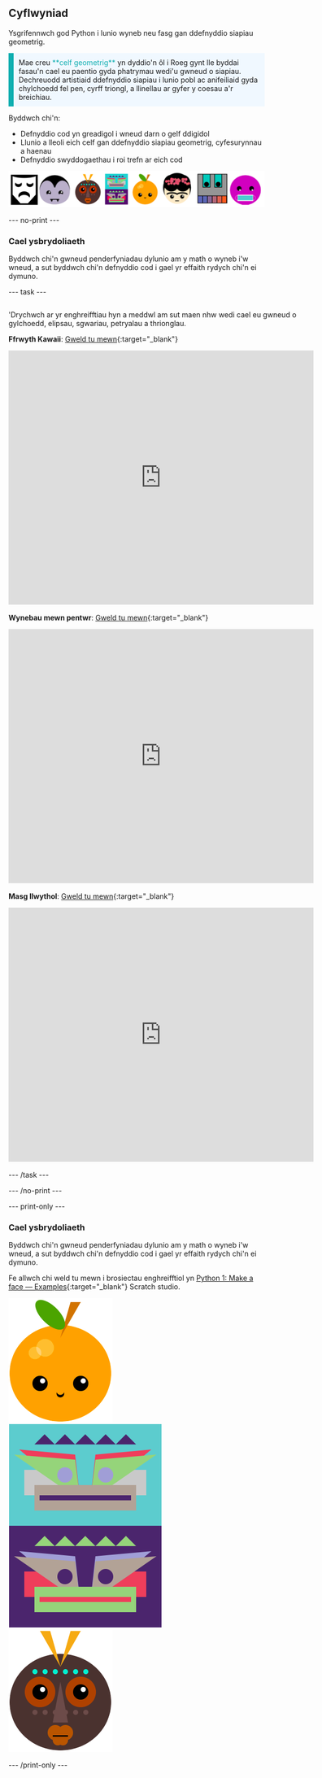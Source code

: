 ## Cyflwyniad

Ysgrifennwch god Python i lunio wyneb neu fasg gan ddefnyddio siapiau geometrig.

<p style="border-left: solid; border-width:10px; border-color: #0faeb0; background-color: aliceblue; padding: 10px;">
Mae creu <span style="color: #0faeb0">**celf geometrig**</span> yn dyddio'n ôl i Roeg gynt lle byddai fasau'n cael eu paentio gyda phatrymau wedi'u gwneud o siapiau. Dechreuodd artistiaid ddefnyddio siapiau i lunio pobl ac anifeiliaid gyda chylchoedd fel pen, cyrff triongl, a llinellau ar gyfer y coesau a'r breichiau.
</p>

Byddwch chi'n:

+ Defnyddio cod yn greadigol i wneud darn o gelf ddigidol
+ Llunio a lleoli eich celf gan ddefnyddio siapiau geometrig, cyfesurynnau a haenau
+ Defnyddio swyddogaethau i roi trefn ar eich cod

![Enghreifftiau o wahanol wynebau.](images/strip.png)

--- no-print ---

### Cael ysbrydoliaeth

Byddwch chi'n gwneud penderfyniadau dylunio am y math o wyneb i'w wneud, a sut byddwch chi'n defnyddio cod i gael yr effaith rydych chi'n ei dymuno.

--- task ---
<div style="display: flex; flex-wrap: wrap">
<div style="flex-basis: 175px; flex-grow: 1">  

'Drychwch ar yr enghreifftiau hyn a meddwl am sut maen nhw wedi cael eu gwneud o gylchoedd, elipsau, sgwariau, petryalau a thrionglau.

**Ffrwyth Kawaii**: [Gweld tu mewn](https://trinket.io/python/ec544e5e2f){:target="_blank"}
<div class="trinket">
  <iframe src="https://trinket.io/embed/python/ec544e5e2f?outputOnly=true&start=result" width="600" height="500" frameborder="0" marginwidth="0" marginheight="0" allowfullscreen>
  </iframe>
</div>

**Wynebau mewn pentwr**: [Gweld tu mewn](https://trinket.io/python/53fb8b4951){:target="_blank"}
<div class="trinket">
  <iframe src="https://trinket.io/embed/python/53fb8b4951?outputOnly=true&start=result" width="600" height="500" frameborder="0" marginwidth="0" marginheight="0" allowfullscreen>
  </iframe>
</div>

**Masg llwythol**: [Gweld tu mewn](https://trinket.io/python/572feeba8e){:target="_blank"}
<div class="trinket">
  <iframe src="https://trinket.io/embed/python/572feeba8e?outputOnly=true&start=result" width="600" height="500" frameborder="0" marginwidth="0" marginheight="0" allowfullscreen>
  </iframe>
</div>

</div>
</div>

--- /task ---

--- /no-print ---

--- print-only ---

### Cael ysbrydoliaeth

Byddwch chi'n gwneud penderfyniadau dylunio am y math o wyneb i'w wneud, a sut byddwch chi'n defnyddio cod i gael yr effaith rydych chi'n ei dymuno.

Fe allwch chi weld tu mewn i brosiectau enghreifftiol yn [Python 1: Make a face — Examples](https://trinket.io/library/folder/make-a-face-examples){:target="_blank"} Scratch studio.

![Yr ardal allbwn o brosiect Ffrwyth Kawaii.](images/smile.png) ![Yr ardal allbwn o brosiect Wynebau mewn pentwr.](images/stacked.png) ![Yr ardal allbwn o brosiect Masg llwythol.](images/tribal.png)

--- /print-only ---

